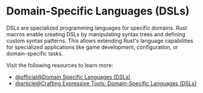 # Domain-Specific Languages (DSLs)

DSLs are specialized programming languages for specific domains. Rust macros enable creating DSLs by manipulating syntax trees and defining custom syntax patterns. This allows extending Rust's language capabilities for specialized applications like game development, configuration, or domain-specific tasks.

Visit the following resources to learn more:

- [@official@Domain Specific Languages (DSLs)](https://doc.rust-lang.org/rust-by-example/macros/dsl.html)
- [@article@Crafting Expressive Tools: Domain-Specific Languages (DSLs)](https://medium.com/@murataslan1/crafting-expressive-tools-domain-specific-languages-dsls-in-rust-94394debe12b)